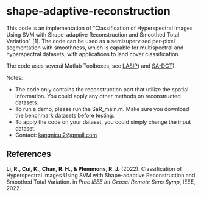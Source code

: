 # shape-adaptive-reconstruction


This code is an implementation of "Classification of Hyperspectral Images Using SVM with Shape-adaptive Reconstruction and Smoothed Total Variation" [1]. The code can be used as a semisupervised per-pixel segmentation with smoothness, which is capable for multispectral and hyperspectral datasets, with applications to land cover classification. 

The code uses several Matlab Toolboxes, see [LASIP](https://webpages.tuni.fi/lasip/2D/)) and [SA-DCT](https://webpages.tuni.fi/foi/SA-DCT/)).

Notes:
- The code only contains the reconstruction part that utilize the spatial information. You could apply any other methods on reconstructed datasets.
- To run a demo, please run the SaR_main.m. Make sure you download the benchmark datasets before testing.
- To apply the code on your dataset, you could simply change the input dataset.
- Contact: kangnicui2@gmail.com

## References
**Li, R., Cui, K., Chan, R. H., & Plemmons, R. J.** (2022). Classification of Hyperspectral Images Using SVM with Shape-adaptive Reconstruction and Smoothed Total Variation. in *Proc IEEE Int Geosci Remote Sens Symp*, IEEE, 2022.
